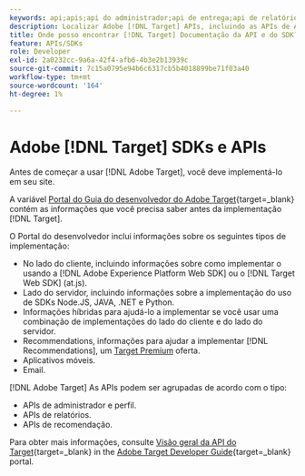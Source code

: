 ```yaml
---
keywords: api;apis;api do administrador;api de entrega;api de relatórios;api de perfil
description: Localizar Adobe [!DNL Target] APIs, incluindo as APIs de Administrador, Entrega, Relatórios e Perfil.
title: Onde posso encontrar [!DNL Target] Documentação da API e do SDK?
feature: APIs/SDKs
role: Developer
exl-id: 2a0232cc-9a6a-42f4-afb6-4b3e2b13939c
source-git-commit: 7c15a0795e94b6c6317cb5b4018899be71f03a40
workflow-type: tm+mt
source-wordcount: '164'
ht-degree: 1%

---
```


# Adobe [!DNL Target] SDKs e APIs

Antes de começar a usar [!DNL Adobe Target], você deve implementá-lo em seu site.

A variável [Portal do Guia do desenvolvedor do Adobe Target](https://experienceleague.corp.adobe.com/docs/target-dev/developer/overview.html){target=_blank} contém as informações que você precisa saber antes da implementação [!DNL Target].

O Portal do desenvolvedor inclui informações sobre os seguintes tipos de implementação:

* No lado do cliente, incluindo informações sobre como implementar o usando a [!DNL Adobe Experience Platform Web SDK] ou o [!DNL Target Web SDK] (at.js).
* Lado do servidor, incluindo informações sobre a implementação do uso de SDKs Node.JS, JAVA, .NET e Python.
* Informações híbridas para ajudá-lo a implementar se você usar uma combinação de implementações do lado do cliente e do lado do servidor.
* Recommendations, informações para ajudar a implementar [!DNL Recommendations], um [Target Premium](/help/main/c-intro/intro.md#premium) oferta.
* Aplicativos móveis.
* Email.

[!DNL Adobe Target] As APIs podem ser agrupadas de acordo com o tipo:

* APIs de administrador e perfil.
* APIs de relatórios.
* APIs de recomendação.

Para obter mais informações, consulte [Visão geral da API do Target](https://experienceleague.corp.adobe.com/docs/target-dev/developer/administration/target-api-overview.html){target=_blank} in the [Adobe Target Developer Guide](https://experienceleague.corp.adobe.com/docs/target-dev/developer/overview.html){target=_blank} portal.
